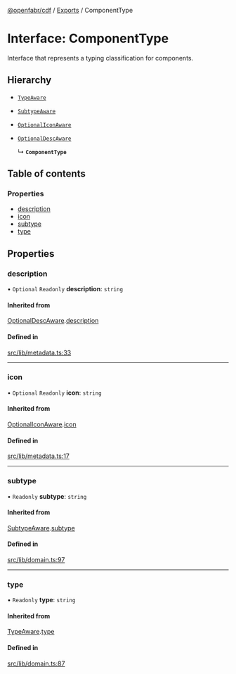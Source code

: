 [@openfabr/cdf](../README.md) / [Exports](../modules.md) / ComponentType

# Interface: ComponentType

Interface that represents a typing classification for components.

## Hierarchy

- [`TypeAware`](TypeAware.md)

- [`SubtypeAware`](SubtypeAware.md)

- [`OptionalIconAware`](OptionalIconAware.md)

- [`OptionalDescAware`](OptionalDescAware.md)

  ↳ **`ComponentType`**

## Table of contents

### Properties

- [description](ComponentType.md#description)
- [icon](ComponentType.md#icon)
- [subtype](ComponentType.md#subtype)
- [type](ComponentType.md#type)

## Properties

### description

• `Optional` `Readonly` **description**: `string`

#### Inherited from

[OptionalDescAware](OptionalDescAware.md).[description](OptionalDescAware.md#description)

#### Defined in

[src/lib/metadata.ts:33](https://github.com/openfabr/cdf/blob/eefa4b7/core/typescript/src/lib/metadata.ts#L33)

___

### icon

• `Optional` `Readonly` **icon**: `string`

#### Inherited from

[OptionalIconAware](OptionalIconAware.md).[icon](OptionalIconAware.md#icon)

#### Defined in

[src/lib/metadata.ts:17](https://github.com/openfabr/cdf/blob/eefa4b7/core/typescript/src/lib/metadata.ts#L17)

___

### subtype

• `Readonly` **subtype**: `string`

#### Inherited from

[SubtypeAware](SubtypeAware.md).[subtype](SubtypeAware.md#subtype)

#### Defined in

[src/lib/domain.ts:97](https://github.com/openfabr/cdf/blob/eefa4b7/core/typescript/src/lib/domain.ts#L97)

___

### type

• `Readonly` **type**: `string`

#### Inherited from

[TypeAware](TypeAware.md).[type](TypeAware.md#type)

#### Defined in

[src/lib/domain.ts:87](https://github.com/openfabr/cdf/blob/eefa4b7/core/typescript/src/lib/domain.ts#L87)
